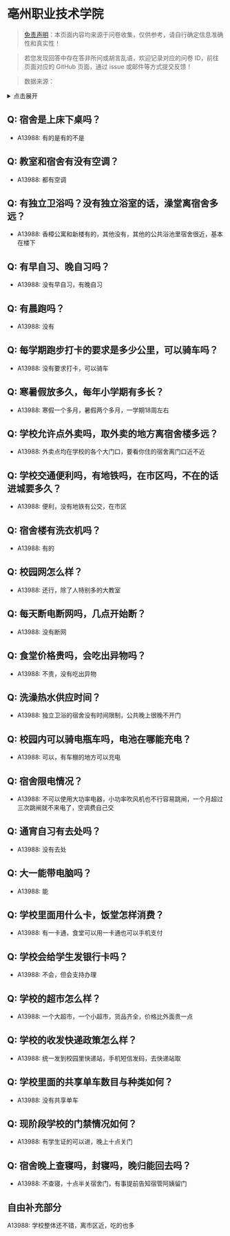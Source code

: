 # 亳州职业技术学院

> [免责声明](https://colleges.chat/#_3)：本页面内容均来源于问卷收集，仅供参考，请自行确定信息准确性和真实性！

> 若您发现回答中存在答非所问或胡言乱语，欢迎记录对应的问卷 ID，前往页面对应的 GitHub 页面，通过 issue 或邮件等方式提交反馈！

> 数据来源：

<details><summary>点击展开</summary>
<ul>
<li>A13988: 匿名 (2022 年 07 月)</li>
</ul>
</details>

## Q: 宿舍是上床下桌吗？

- A13988: 有的是有的不是

## Q: 教室和宿舍有没有空调？

- A13988: 都有空调

## Q: 有独立卫浴吗？没有独立浴室的话，澡堂离宿舍多远？

- A13988: 香樟公寓和新楼有的，其他没有，其他的公共浴池里宿舍很近，基本在楼下

## Q: 有早自习、晚自习吗？

- A13988: 没有早自习，有晚自习

## Q: 有晨跑吗？

- A13988: 没有

## Q: 每学期跑步打卡的要求是多少公里，可以骑车吗？

- A13988: 没有要求打卡，可以骑车

## Q: 寒暑假放多久，每年小学期有多长？

- A13988: 寒假一个多月，暑假两个多月，一学期18周左右

## Q: 学校允许点外卖吗，取外卖的地方离宿舍楼多远？

- A13988: 外卖点均在学校的各个大门口，要看你住的宿舍离门口近不近

## Q: 学校交通便利吗，有地铁吗，在市区吗，不在的话进城要多久？

- A13988: 便利，没有地铁有公交，在市区

## Q: 宿舍楼有洗衣机吗？

- A13988: 有的

## Q: 校园网怎么样？

- A13988: 还行，除了人特别多的大教室

## Q: 每天断电断网吗，几点开始断？

- A13988: 没有断网

## Q: 食堂价格贵吗，会吃出异物吗？

- A13988: 不贵，没有吃出异物

## Q: 洗澡热水供应时间？

- A13988: 独立卫浴的宿舍没有时间限制，公共晚上很晚不开门

## Q: 校园内可以骑电瓶车吗，电池在哪能充电？

- A13988: 可以，有车棚的地方可以充电

## Q: 宿舍限电情况？

- A13988: 不可以使用大功率电器，小功率吹风机也不行容易跳闸，一个月超过三次跳闸就不来电了，空调费自己交

## Q: 通宵自习有去处吗？

- A13988: 没有去处

## Q: 大一能带电脑吗？

- A13988: 能

## Q: 学校里面用什么卡，饭堂怎样消费？

- A13988: 有一卡通，食堂可以用一卡通也可以手机支付

## Q: 学校会给学生发银行卡吗？

- A13988: 不会，但会支持办理

## Q: 学校的超市怎么样？

- A13988: 一个大超市，一个小超市，货品齐全，价格比外面贵一点

## Q: 学校的收发快递政策怎么样？

- A13988: 统一发到校园里快递站，手机短信发码，去快递站取

## Q: 学校里面的共享单车数目与种类如何？

- A13988: 没有共享单车

## Q: 现阶段学校的门禁情况如何？

- A13988: 有学生证的可以进，晚上十点关门

## Q: 宿舍晚上查寝吗，封寝吗，晚归能回去吗？

- A13988: 不查寝，十点半关宿舍门，有事提前告知宿管阿姨留门

## 自由补充部分

A13988: 学校整体还不错，离市区近，吃的也多